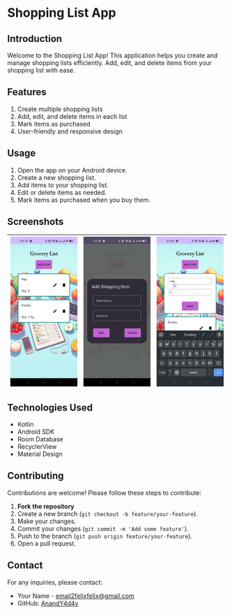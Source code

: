 # Shopping List App

## Introduction

Welcome to the Shopping List App! This application helps you create and manage shopping lists efficiently. Add, edit, and delete items from your shopping list with ease.

## Features

1. Create multiple shopping lists
2. Add, edit, and delete items in each list
3. Mark items as purchased
4. User-friendly and responsive design

## Usage

1. Open the app on your Android device.
2. Create a new shopping list.
3. Add items to your shopping list.
4. Edit or delete items as needed.
5. Mark items as purchased when you buy them.

## Screenshots

| <img src="docs_resources/s3.jpg" width="200"> | <img src="docs_resources/s2.jpg" width="200"> | <img src="docs_resources/s1.jpg" width="200"> |
| --------------------------------------------- | --------------------------------------------- | --------------------------------------------- |

## Technologies Used

- Kotlin
- Android SDK
- Room Database
- RecyclerView
- Material Design

## Contributing

Contributions are welcome! Please follow these steps to contribute:

1. **Fork the repository**
2. Create a new branch (`git checkout -b feature/your-feature`).
3. Make your changes.
4. Commit your changes (`git commit -m 'Add some feature'`).
5. Push to the branch (`git push origin feature/your-feature`).
6. Open a pull request.

## Contact

For any inquiries, please contact:

- Your Name - [email2felixfelix@gmail.com](mailto:your.email2felixfelix@gmail.com)
- GitHub: [AnandY4d4v](https://github.com/AnandY4d4v)
